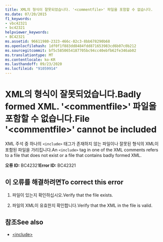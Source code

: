 ```yaml
---
title: XML의 형식이 잘못되었습니다. '<commentfile>' 파일을 포함할 수 없습니다.
ms.date: 07/20/2015
f1_keywords:
- vbc42321
- bc42321
helpviewer_keywords:
- BC42321
ms.assetid: 96611980-2323-466c-82c3-8bb678290b68
ms.openlocfilehash: 1df0f1f883dd8484fdd871653983cd6b07c0b212
ms.sourcegitcommit: bf5c5850654187705bc94cc40ebfb62fe346ab02
ms.translationtype: MT
ms.contentlocale: ko-KR
ms.lasthandoff: 09/23/2020
ms.locfileid: "91059914"
---
```

# <a name="badly-formed-xml-file-commentfile-cannot-be-included"></a><span data-ttu-id="7d280-103">XML의 형식이 잘못되었습니다.</span><span class="sxs-lookup"><span data-stu-id="7d280-103">Badly formed XML.</span></span> <span data-ttu-id="7d280-104">'\<commentfile>' 파일을 포함할 수 없습니다.</span><span class="sxs-lookup"><span data-stu-id="7d280-104">File '\<commentfile>' cannot be included</span></span>

<span data-ttu-id="7d280-105">XML 주석 중 하나의 `<include>` 태그가 존재하지 않는 파일이나 잘못된 형식의 XML이 포함된 파일을 가리킵니다.</span><span class="sxs-lookup"><span data-stu-id="7d280-105">An `<include>` tag in one of the XML comments refers to a file that does not exist or a file that contains badly formed XML.</span></span>  
  
 <span data-ttu-id="7d280-106">**오류 ID:** BC42321</span><span class="sxs-lookup"><span data-stu-id="7d280-106">**Error ID:** BC42321</span></span>  
  
## <a name="to-correct-this-error"></a><span data-ttu-id="7d280-107">이 오류를 해결하려면</span><span class="sxs-lookup"><span data-stu-id="7d280-107">To correct this error</span></span>  
  
1. <span data-ttu-id="7d280-108">파일이 있는지 확인하십시오.</span><span class="sxs-lookup"><span data-stu-id="7d280-108">Verify that the file exists.</span></span>  
  
2. <span data-ttu-id="7d280-109">파일의 XML이 유효한지 확인합니다.</span><span class="sxs-lookup"><span data-stu-id="7d280-109">Verify that the XML in the file is valid.</span></span>  
  
## <a name="see-also"></a><span data-ttu-id="7d280-110">참조</span><span class="sxs-lookup"><span data-stu-id="7d280-110">See also</span></span>

- [\<include>](../language-reference/xmldoc/include.md)
